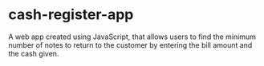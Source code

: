 # cash-register-app
A web app created using JavaScript, that allows users to find the minimum number of notes to return to the customer by entering the bill amount and the cash given.
